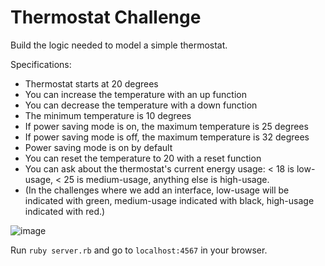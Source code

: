 # Thermostat Challenge

Build the logic needed to model a simple thermostat.

Specifications:
* Thermostat starts at 20 degrees
* You can increase the temperature with an up function
* You can decrease the temperature with a down function
* The minimum temperature is 10 degrees
* If power saving mode is on, the maximum temperature is 25 degrees
* If power saving mode is off, the maximum temperature is 32 degrees
* Power saving mode is on by default
* You can reset the temperature to 20 with a reset function
* You can ask about the thermostat's current energy usage: < 18 is low-usage, <   25 is medium-usage, anything else is high-usage.
* (In the challenges where we add an interface, low-usage will be indicated with green, medium-usage indicated with black, high-usage indicated with red.)

![image](https://user-images.githubusercontent.com/33194929/41226363-2e802bec-6d69-11e8-91b6-5a94439ba057.png)

Run ```ruby server.rb``` and go to ```localhost:4567``` in your browser.
